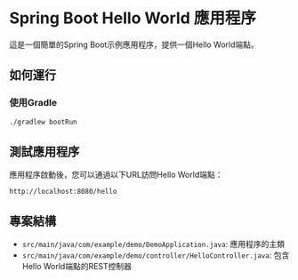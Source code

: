 # Spring Boot Hello World 應用程序

這是一個簡單的Spring Boot示例應用程序，提供一個Hello World端點。

## 如何運行

### 使用Gradle

```bash
./gradlew bootRun
```

## 測試應用程序

應用程序啟動後，您可以通過以下URL訪問Hello World端點：

```
http://localhost:8080/hello
```

## 專案結構

- `src/main/java/com/example/demo/DemoApplication.java`: 應用程序的主類
- `src/main/java/com/example/demo/controller/HelloController.java`: 包含Hello World端點的REST控制器 